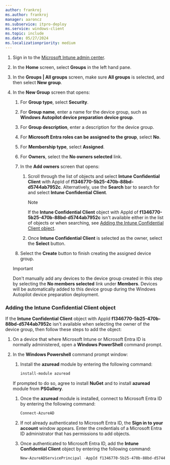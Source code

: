 ```yaml
---
author: frankroj
ms.author: frankroj
manager: aaroncz
ms.subservice: itpro-deploy
ms.service: windows-client
ms.topic: include
ms.date: 05/27/2024
ms.localizationpriority: medium
---
```


<!-- This file is shared by the following articles:

device-preparation/tutorial/user-driven/entra-join-device group.md

Headings are driven by article context. -->

1. Sign in to the [Microsoft Intune admin center](https://go.microsoft.com/fwlink/?linkid=2109431).

1. In the **Home** screen, select **Groups** in the left hand pane.

1. In the **Groups | All groups** screen, make sure **All groups** is selected, and then select **New group**.

1. In the **New Group** screen that opens:

    1. For **Group type**, select **Security**.

    1. For **Group name**, enter a name for the device group, such as **Windows Autopilot device preparation device group**.

    1. For **Group description**, enter a description for the device group.

    1. For **Microsoft Entra roles can be assigned to the group**, select **No**.

    1. For **Membership type**, select **Assigned**.

    1. For **Owners**, select the **No owners selected** link.

    1. In the **Add owners** screen that opens:

       1. Scroll through the list of objects and select **Intune Confidential Client** with AppId of **f1346770-5b25-470b-88bd-d5744ab7952c**. Alternatively, use the **Search** bar to search for and select **Intune Confidential Client**.

           > [!NOTE]
           >
           > If the **Intune Confidential Client** object with AppId of **f1346770-5b25-470b-88bd-d5744ab7952c** isn't available either in the list of objects or when searching, see [Adding the Intune Confidential Client object](#adding-the-intune-confidential-client-object).

       1. Once **Intune Confidential Client** is selected as the owner, select the **Select** button.



    1. Select the **Create** button to finish creating the assigned device group.

    > [!IMPORTANT]
    >
    > Don't manually add any devices to the device group created in this step by selecting the **No members selected** link under **Members**. Devices will be automatically added to this device group during the Windows Autopilot device preparation deployment.

### Adding the Intune Confidential Client object

If the **Intune Confidential Client** object with AppId **f1346770-5b25-470b-88bd-d5744ab7952c** isn't available when selecting the owner of the device group, then follow these steps to add the object:

1. On a device that where Microsoft Intune or Microsoft Entra ID is normally administered, open a **Windows PowerShell** command prompt.

1. In the **Windows Powershell** command prompt window:

   1. Install the **azuread** module by entering the following command:

        ```powershell
        install-module azuread
        ```

    If prompted to do so, agree to install **NuGet** and to install **azuread** module from **PSGallery**.

   1. Once the **azuread** module is installed, connect to Microsoft Entra ID by entering the following command:

        ```powershell
        Connect-AzureAD
        ```

   1. If not already authenticated to Microsoft Entra ID, the **Sign in to your account** window appears. Enter the credentials of a Microsoft Entra ID administrator that has permissions to add objects.

   1. Once authenticated to Microsoft Entra ID, add the **Intune Confidential Client** object by entering the following command:

        ```powershell
        New-AzureADServicePrincipal -AppId f1346770-5b25-470b-88bd-d5744ab7952c
        ```
